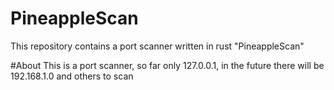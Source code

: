# PineappleScan
This repository contains a port scanner written in rust "PineappleScan"

#About
This is a port scanner, so far only 127.0.0.1, in the future there will be 192.168.1.0 and others to scan
